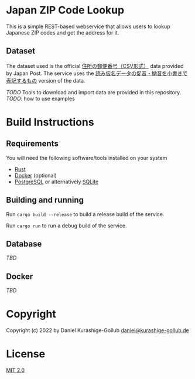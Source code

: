 # Japan ZIP Code Lookup

This is a simple REST-based webservice that allows users to lookup Japanese ZIP codes and get the address for it.

## Dataset

The dataset used is the official [住所の郵便番号（CSV形式）](https://www.post.japanpost.jp/zipcode/download.html) data provided by Japan Post.
The service uses the [読み仮名データの促音・拗音を小書きで表記するもの](https://www.post.japanpost.jp/zipcode/dl/kogaki-zip.html) version of the data.


*TODO* Tools to download and import data are provided in this repository. _TODO_: how to use examples

# Build Instructions

## Requirements

You will need the following software/tools installed on your system

- [Rust](https://www.rust-lang.org/)
- [Docker](https://www.docker.com/) (optional)
- [PostgreSQL](https://www.postgresql.org/) or alternatively [SQLite](https://www.sqlite.org/)

## Building and running

Run `cargo build --release` to build a release build of the service.

Run `cargo run` to run a debug build of the service.

## Database

_TBD_

## Docker

_TBD_

# Copyright

Copyright (c) 2022 by Daniel Kurashige-Gollub <daniel@kurashige-gollub.de>


# License

[MIT 2.0](LICENSE.md)
